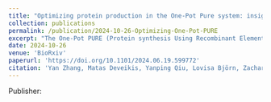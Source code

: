 ```yaml
---
title: "Optimizing protein production in the One-Pot Pure system: insights into reaction composition and expression efficiency"
collection: publications
permalink: /publication/2024-10-26-Optimizing-One-Pot-PURE
excerpt: "The One-Pot PURE (Protein synthesis Using Recombinant Elements) system simplifies the preparation of traditional PURE systems by co-culturing and purifying 36 essential proteins for gene expression in a single step, thereby improving accessibility and affordability for widespread laboratory adoption and customization. However, replicating this protocol to match the productivity of traditional PURE systems can take considerable time and effort due to uncharacterized variability in the system’s biochemical composition. In this work, we observed unstable PURE protein expression in E. coli strains M15/pREP4 and BL21(DE3) and addressed this using glucose-mediated catabolite repression to minimize burdensome background expression. We also identified differences in optimal protein induction timing between these two strains, leading to growth incompatibility in co-culture, and observed proteolysis of PURE proteins expressed in M15/pREP4. We showed that consolidating all expression vectors into a protease-deficient BL21(DE3) strain could minimize proteolysis. This single-strain system also led to more uniform cell growth at the time of protein induction, improving the stoichiometry of critical translation initiation factors in the PURE reaction for efficient protein production. In addition to optimizing One-Pot PURE protein composition, we found that variations in commercial energy solution formulations could compensate for suboptimal PURE protein stoichiometry. Moreover, our study revealed significant differences in the expression capacity of commercially available E. coli tRNAs, suggesting the potential of optimizing tRNA codons to improve protein translation. Taken together, this work highlights the complex biochemical interplay influencing protein expression capacity in the One-Pot PURE system and presents strategies to improve its robustness and productivity."
date: 2024-10-26
venue: 'BioRxiv'
paperurl: 'https://doi.org/10.1101/2024.06.19.599772'
citation: 'Yan Zhang, Matas Deveikis, Yanping Qiu, Lovisa Björn, Zachary A. Martinez, Tsui-Fen Chou, Paul S. Freemont, Richard M. Murray, &quot; Optimizing protein production in the One-Pot Pure system: insights into reaction composition and expression efficiency. &quot;'
---
```

Publisher: 